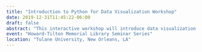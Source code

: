 ```yaml
---
title: "Introduction to Python for Data Visualization Workshop"
date: 2019-12-31T11:45:22-06:00
draft: false 
abstract: "This interactive workshop will introduce data visualization in Python for researchers with little or no previous programming experience. A gentle introduction to Python will be followed by an introduction to best practices in data visualization. Those techniques will then be applied to the visualization of a real-world dataset. By the end of the workshop participants should be able to ingest a new data source using Python, and produce a series of visualizations of that data. This workshop is domain agnostic and is open to researchers from the sciences, social sciences, or humanities."
event: "Howard-Tilton Memorial Library Seminar Series"
location: "Tulane University, New Orleans, LA"
---
```


